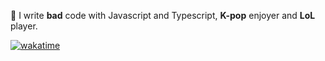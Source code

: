 💙 I write **bad** code with Javascript and Typescript, **K-pop** enjoyer and **LoL** player.

[![wakatime](https://wakatime.com/badge/user/0d86cff6-0498-4eb2-8242-9682b7fc8932.svg)](https://wakatime.com/@0d86cff6-0498-4eb2-8242-9682b7fc8932)
